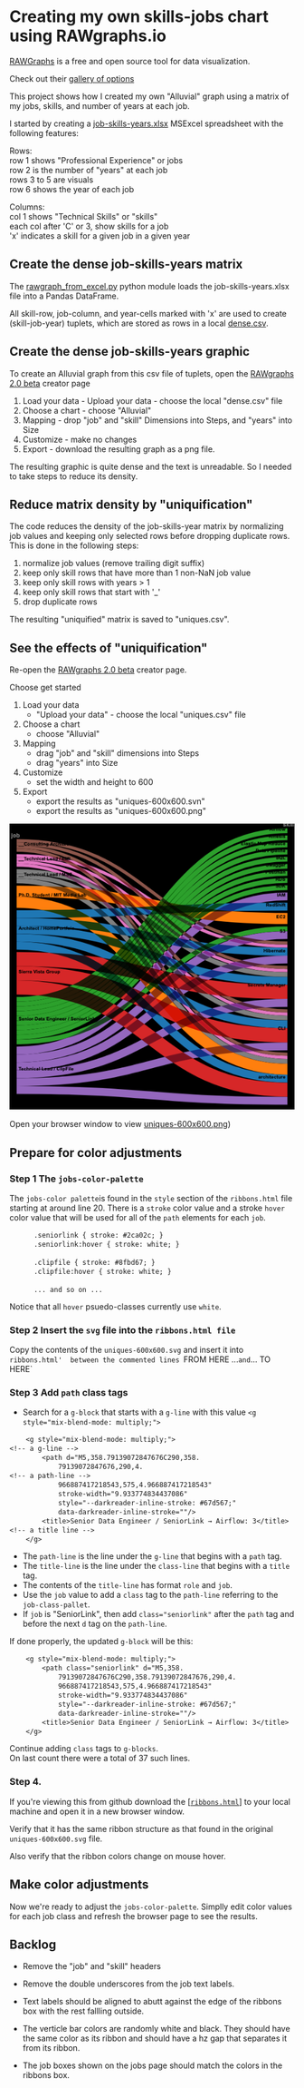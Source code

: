 # Creating my own skills-jobs chart using RAWgraphs.io

[RAWGraphs](https://www.rawgraphs.io/) is a free and open source tool for data visualization.

Check out their [gallery of options](https://www.rawgraphs.io/gallery)

This project shows how I created my own "Alluvial" graph using a matrix of my jobs, skills, and number of years at each job.

I started by creating a [job-skills-years.xlsx](job-skills-years.xlsx) MSExcel spreadsheet with the following features:  

Rows:  
row 1 shows "Professional Experience" or jobs  
row 2 is the number of "years" at each job  
rows 3 to 5 are visuals  
row 6 shows the year of each job  

Columns:  
col 1 shows "Technical Skills" or "skills"  
each col after 'C' or 3, show skills for a job  
'x' indicates a skill for a given job in a given year  

## Create the dense job-skills-years matrix  

The [rawgraph_from_excel.py](rawgraph_from_excel.py) python module loads the job-skills-years.xlsx file into a Pandas DataFrame.

All skill-row, job-column, and year-cells marked with 'x' are used to create \(skill-job-year\) tuplets, which are stored as rows in a local [dense.csv](dense.csv).

## Create the dense job-skills-years graphic  

To create an Alluvial graph from this csv file of tuplets, open the 
[RAWgraphs 2.0 beta](https://app.rawgraphs.io/)
creator page

1. Load your data - Upload your data - choose the local "dense.csv" file  
2. Choose a chart - choose "Alluvial"  
3. Mapping - drop "job" and "skill" Dimensions into  Steps, and "years" into Size  
4. Customize - make no changes
5. Export - download the resulting graph as a png file.

The resulting graphic is quite dense and the text is unreadable. 
So I needed to take steps to reduce its density.

## Reduce matrix density by "uniquification"  

The code reduces the density of the job-skills-year matrix by normalizing job values 
and keeping only selected rows before dropping duplicate rows. This is done in the following steps:  
1. normalize job values (remove trailing digit suffix)
2. keep only skill rows that have more than 1 non-NaN job value  
3. keep only skill rows with years > 1  
4. keep only skill rows that start with '_'  
5. drop duplicate rows  

The resulting "uniquified" matrix is saved to "uniques.csv".

## See the effects of "uniquification"  

Re-open the [RAWgraphs 2.0 beta](https://app.rawgraphs.io/) creator page.  

Choose get started  
1. Load your data  
   - "Upload your data" - choose the local "uniques.csv" file  
2. Choose a chart  
   - choose "Alluvial"  
3. Mapping  
   - drag "job" and "skill" dimensions into Steps  
   - drag "years" into Size  
4. Customize  
   - set the width and height to 600  
5. Export  
   - export the results as "uniques-600x600.svn"  
   - export the results as "uniques-600x600.png"  



![uniques-600x600.png](./uniques-600x600.png)

Open your browser window to view [uniques-600x600.png](./uniques-600x600.png))

## Prepare for color adjustments  

### Step 1  The `jobs-color-palette`  

The `jobs-color palette`is found in the `style` section of the `ribbons.html` 
file starting at around line 20.  There is a `stroke` color value and a 
stroke `hover` color value that will be used for all of the `path` elements 
for each `job`.

```
      .seniorlink { stroke: #2ca02c; }
      .seniorlink:hover { stroke: white; }

      .clipfile { stroke: #8fbd67; }
      .clipfile:hover { stroke: white; }

      ... and so on ...
```

Notice that all `hover` psuedo-classes currently use `white`.


### Step 2  Insert the `svg` file into the `ribbons.html file`

Copy the contents of the `uniques-600x600.svg` and insert it into `ribbons.html' 
between the commented lines `FROM HERE ...` and `... TO HERE`


### Step 3 Add `path` class tags  

* Search for a `g-block` that starts with a `g-line` with this value `<g style="mix-blend-mode: multiply;">`  

```
    <g style="mix-blend-mode: multiply;">                             <!-- a g-line -->
        <path d="M5,358.79139072847676C290,358.
            79139072847676,290,4.                                     <!-- a path-line -->
            966887417218543,575,4.966887417218543" 
            stroke-width="9.933774834437086"
            style="--darkreader-inline-stroke: #67d567;" 
            data-darkreader-inline-stroke=""/>
        <title>Senior Data Engineer / SeniorLink → Airflow: 3</title> <!-- a title line -->
    </g>
```

* The `path-line` is the line under the `g-line` that begins with a `path` tag.  
* The `title-line` is the line under the `class-line` that begins with a `title` tag.  
* The contents of the `title-line` has format `role` and `job`.  
* Use the `job` value to add a `class` tag to the `path-line` referring to the `job-class-pallet`.  
* If `job` is "SeniorLink", then add `class="seniorlink"` after the `path` tag and before the next `d` tag on the `path-line`.  

If done properly, the updated `g-block` will be this:

```
    <g style="mix-blend-mode: multiply;"> 
        <path class="seniorlink" d="M5,358.
            79139072847676C290,358.79139072847676,290,4. 
            966887417218543,575,4.966887417218543" 
            stroke-width="9.933774834437086"
            style="--darkreader-inline-stroke: #67d567;" 
            data-darkreader-inline-stroke=""/>
        <title>Senior Data Engineer / SeniorLink → Airflow: 3</title>
    </g>
```

Continue adding `class` tags to `g-blocks`.   
On last count there were a total of 37 such lines.  

### Step 4.  

If you're viewing this from github download the [[`ribbons.html`](./ribbons.html)] to your local machine and open it in a new browser window.  

Verify that it has the same ribbon structure as that found in the original `uniques-600x600.svg` file.  

Also verify that the ribbon colors change on mouse hover.  



## Make color adjustments  

Now we're ready to adjust the `jobs-color-palette`.  Simplly edit color values 
for each job class and refresh the browser page to see the results.

## Backlog

* Remove the "job" and "skill" headers

* Remove the double underscores from the job text labels.

* Text labels should be aligned to abutt against the edge of 
the ribbons box with the rest fallling outside.

* The verticle bar colors are randomly white and black. They 
should have the same color as its ribbon and should have a 
hz gap that separates it from its ribbon.

* The job boxes shown on the jobs page should match the 
colors in the ribbons box.




